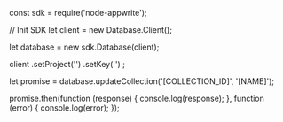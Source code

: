 const sdk = require('node-appwrite');

// Init SDK
let client = new Database.Client();

let database = new sdk.Database(client);

client
    .setProject('')
    .setKey('')
;

let promise = database.updateCollection('[COLLECTION_ID]', '[NAME]');

promise.then(function (response) {
    console.log(response);
}, function (error) {
    console.log(error);
});